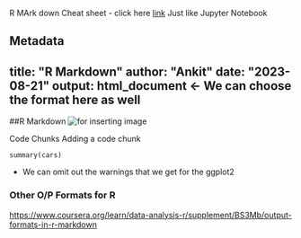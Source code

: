 R MArk down Cheat sheet - click here [link](https://rmarkdown.rstudio.com/lesson-10.html)
Just like Jupyter Notebook

Metadata
---
title: "R Markdown"
author: "Ankit"
date: "2023-08-21"
output: html_document <- We can choose the format here as well
---

##R Markdown
![for inserting image](url)


Code Chunks 
Adding a code chunk 
```{r cars}
summary(cars)
```

- We can omit out the warnings that we get for the ggplot2

### Other O/P Formats for R 
https://www.coursera.org/learn/data-analysis-r/supplement/BS3Mb/output-formats-in-r-markdown